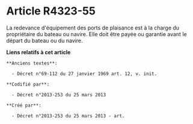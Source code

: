 # Article R4323-55

La redevance d'équipement des ports de plaisance est à la charge du propriétaire du bateau ou navire. Elle doit être payée ou
garantie avant le départ du bateau ou du navire.

**Liens relatifs à cet article**

	**Anciens textes**:

	  - Décret n°69-112 du 27 janvier 1969 art. 12, v. init.

	**Codifié par**:

	  - Décret n°2013-253 du 25 mars 2013

	**Créé par**:

	  - Décret n°2013-253 du 25 mars 2013 - art.
